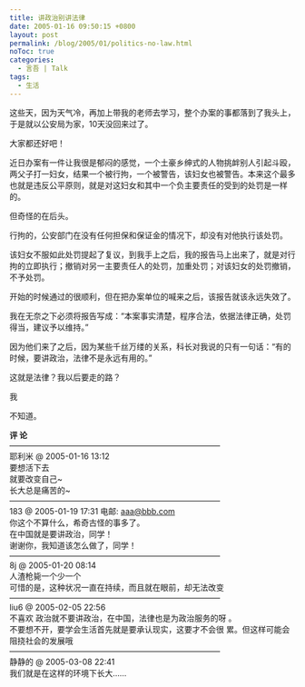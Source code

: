 ```yaml
---
title: 讲政治别讲法律
date: 2005-01-16 09:50:15 +0800
layout: post
permalink: /blog/2005/01/politics-no-law.html
noToc: true
categories:
  - 言吾 | Talk
tags:
  - 生活
---
```

这些天，因为天气冷，再加上带我的老师去学习，整个办案的事都落到了我头上，于是就以公安局为家，10天没回来过了。

大家都还好吧！

近日办案有一件让我很是郁闷的感觉，一个土豪乡绅式的人物挑衅别人引起斗殴，两父子打一妇女，结果一个被行拘，一个被警告，该妇女也被警告。本来这个最多也就是违反公平原则，就是对这妇女和其中一个负主要责任的受到的处罚是一样的。

但奇怪的在后头。

行拘的，公安部门在没有任何担保和保证金的情况下，却没有对他执行该处罚。

该妇女不服如此处罚提起了复议，到我手上之后，我的报告马上出来了，就是对行拘的立即执行；撤销对另一主要责任人的处罚，加重处罚；对该妇女的处罚撤销，不予处罚。

开始的时候通过的很顺利，但在把办案单位的喊来之后，该报告就该永远失效了。

我在无奈之下必须将报告写成：“本案事实清楚，程序合法，依据法律正确，处罚得当，建议予以维持。”

因为他们来了之后，因为某些千丝万缕的关系，科长对我说的只有一句话：“有的时候，要讲政治，法律不是永远有用的。”

这就是法律？我以后要走的路？

我

不知道。

<!--more-->

  
**评 论**  
&#8212;&#8212;&#8212;&#8212;&#8212;&#8212;&#8212;&#8212;&#8212;&#8212;&#8212;&#8212;&#8212;&#8212;&#8212;&#8212;&#8212;&#8212;&#8212;&#8212;&#8212;&#8212;&#8212;&#8212;&#8212;&#8212;&#8211;  
耶利米 @ 2005-01-16 13:12  
要想活下去  
就要改变自己~  
长大总是痛苦的~  
&#8212;&#8212;&#8212;&#8212;&#8212;&#8212;&#8212;&#8212;&#8212;&#8212;&#8212;&#8212;&#8212;&#8212;&#8212;&#8212;&#8212;&#8212;&#8212;&#8212;&#8212;&#8212;&#8212;&#8212;&#8212;&#8212;&#8211;  
183 @ 2005-01-19 17:31 电邮: aaa@bbb.com  
你这个不算什么，希奇古怪的事多了。  
在中国就是要讲政治，同学！  
谢谢你，我知道该怎么做了，同学！  
&#8212;&#8212;&#8212;&#8212;&#8212;&#8212;&#8212;&#8212;&#8212;&#8212;&#8212;&#8212;&#8212;&#8212;&#8212;&#8212;&#8212;&#8212;&#8212;&#8212;&#8212;&#8212;&#8212;&#8212;&#8212;&#8212;&#8211;  
8j @ 2005-01-20 08:14  
人渣枪毙一个少一个  
可惜的是，这种状况一直在持续，而且就在眼前，却无法改变  
&#8212;&#8212;&#8212;&#8212;&#8212;&#8212;&#8212;&#8212;&#8212;&#8212;&#8212;&#8212;&#8212;&#8212;&#8212;&#8212;&#8212;&#8212;&#8212;&#8212;&#8212;&#8212;&#8212;&#8212;&#8212;&#8212;&#8211;  
liu6 @ 2005-02-05 22:56  
不喜欢 政治就不要讲政治，在中国，法律也是为政治服务的呀 。  
不要想不开，要学会生活首先就是要承认现实，这要才不会很 累。但这样可能会阻挠社会的发展哦  
&#8212;&#8212;&#8212;&#8212;&#8212;&#8212;&#8212;&#8212;&#8212;&#8212;&#8212;&#8212;&#8212;&#8212;&#8212;&#8212;&#8212;&#8212;&#8212;&#8212;&#8212;&#8212;&#8212;&#8212;&#8212;&#8212;&#8211;  
静静的 @ 2005-03-08 22:41  
我们就是在这样的环境下长大……